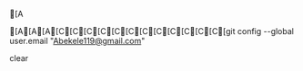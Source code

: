 
[A

[A[A[A[C[C[C[C[C[C[C[C[C[C[C[C[git config --global user.email "Abekele119@gmail.com"

clear